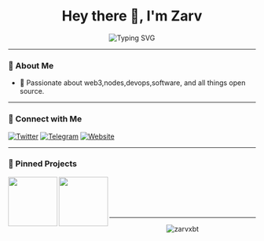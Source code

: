 
<h1 align="center">Hey there 👋, I'm Zarv</h1>

<p align="center">
  <img src="https://readme-typing-svg.herokuapp.com?font=Fira+Code&size=22&duration=2000&pause=1000&center=true&vCenter=true&multiline=true&width=450&lines=Exploring+GitHub+🌱;Building+cool+things+💻;Always+learning+📚" alt="Typing SVG" />
</p>

---

### 🔹 About Me
- 💼 Passionate about web3,nodes,devops,software, and all things open source.  


---

### 🔗 Connect with Me
<p align="left">
  <a href="https://twitter.com/Zarv" target="_blank"><img alt="Twitter" src="https://img.shields.io/badge/Twitter-%231DA1F2.svg?style=flat&logo=twitter&logoColor=white"/></a>
  <a href="https://t.me/ZarvXBT" target="_blank"><img alt="Telegram" src="https://img.shields.io/badge/Telegram-2CA5E0?style=flat&logo=telegram&logoColor=white"/></a>
  <a href="https://zarvxbt.xyz" target="_blank"><img alt="Website" src="https://img.shields.io/badge/Website-000?style=flat&logo=githubpages&logoColor=white"/></a>
</p>

---

### 📌 Pinned Projects
<a href="https://github.com/zarvxbt/sui">
  <img align="left" height="100" src="https://github-readme-stats.vercel.app/api/pin/?username=zarvxbt&repo=sui&theme=radical" />
</a>
<a href="https://github.com/zarvxbt/tt">
  <img align="left" height="100" src="https://github-readme-stats.vercel.app/api/pin/?username=zarvxbt&repo=tt&theme=radical" />
</a>
<br><br><br><br>

---

<p align="center">
  <img src="https://komarev.com/ghpvc/?username=zarvxbt&label=Profile+views&color=0e75b6&style=flat" alt="zarvxbt" />
</p>
